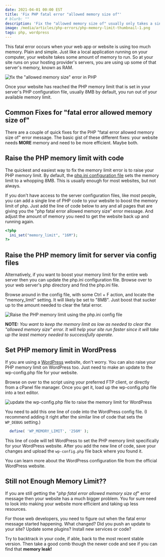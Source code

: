 ```yaml
---
date: 2021-04-01 00:00 EST
title: 'Fix PHP fatal error "allowed memory size of"'
# blurb: ""
description: 'Fix the "allowed memory size of" usually only takes a single edit. Even on WordPress. PS: Running out of "allowed memory" can cause your website to crash.'
image: /media/articles/php-errors/php-memory-limit-thumbnail-1.png
tags: php, wordpress
---
```


This fatal error occurs when your web app or website is using too much memory. Plain and simple. Just like a local application running on your computer, your website takes some amount of memory to run. So at your site runs on your hosting provider's servers, you are using up some of that server's memory, known as RAM.

![fix the "allowed memory size" error in PHP](/media/articles/php-errors/php-memory-limit-thumbnail-1.png)

Once your website has reached the PHP memory limit that is set in your server's PHP configuration file, usually 8MB by default, you run out of your available memory limit.

## Common Fixes for "fatal error allowed memory size of"

There are a couple of quick fixes for the PHP "fatal error allowed memory size of" error message. The basic gist of these different fixes: your website needs **MORE** memory and need to be more efficient. Maybe both.

## Raise the PHP memory limit with code

The quickest and easiest way to fix the memory limit error is to raise your PHP memory limit. By default, the [php.ini configuration file](https://www.php.net/manual/en/configuration.file.php) sets the memory limit to a whopping 8MB. This is usually enough for most websites, but not always.

If you don't have access to the server configuration files, like most people, you can add a single line of PHP code to your website to boost the memory limit of php. Just add the line of code below to any and all pages that are giving you the "php fatal error allowed memory size" error message. And adjust the amount of memory you need to get the website back up and running again.

```php
<?php
  ini_set("memory_limit", "16M");
?>
```

## Raise the PHP memory limit for server via config files

Alternatively, if you want to boost your memory limit for the entire web server then you can update the php.ini configuration file. Browse over to your web server's php directory and find the php.ini file.

Browse around in the config file, with some Ctrl + F action, and locate the "memory_limit" setting. It will likely be set to "8MB". Just boost that sucker up to the amount needed to clear the fatal error.

![Raise the PHP memory limit using the php.ini config file](/media/articles/php-errors/php_memory_limit-config-setting.png)

**NOTE:** _You want to keep the memory limit as low as needed to clear the "allowed memory size" error. It will help your site run faster since it will take up the least memory needed to successfully operate._

## Set PHP memory limit in WordPress

If you are using a [WordPress](/articles/tag/wordpress) website, don't worry. You can also raise your PHP memory limit on WordPress too. Just need to make an update to the wp-config.php file for your website.

Browse on over to the script using your preferred FTP client, or directly from a cPanel file manager. Once you get it, load up the wp-config.php file into a text editor.

![update the wp-config.php file to raise the memory limit for WordPress](/media/articles/php-errors/php_memory_limit-wordpress-wp-config-file.png)

You need to add this one line of code into the WordPress config file. (I recommend adding it right after the similar line of code that sets the `WP_DEBUG` setting.)

```php
  define( 'WP_MEMORY_LIMIT', '256M' );
```

This line of code will tell WordPress to set the PHP memory limit specifically for your WordPress website. After you add the new line of code, save your changes and upload the `wp-config.php` file back where you found it.

You can learn more about the WordPress configuration file from the official WordPress website.

## Still not Enough Memory Limit??

If you are still getting the "_php fatal error allowed memory size of_" error message then your website has a much bigger problem. You for sure need to look into making your website more efficient and taking up less resources.

For those web developers, you need to figure out when the fatal error message started happening. What changed? Did you push an update to your site? Update some plugins? Install new services or code?

Try to backtrack in your code, if able, back to the most recent stable version. Then take a good comb though the newer code and see if you can find that **memory leak!**

